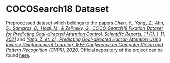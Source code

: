 # COCOSearch18 Dataset

Preprocessed dataset which belongs to the papers *[Chen, Y., Yang, Z., Ahn, S., Samaras, D., Hoai, M., & Zelinsky, G., COCO-Search18 Fixation Dataset for Predicting Goal-directed Attention Control, Scientific Reports, 11 (1), 1-11, 2021](https://www.nature.com/articles/s41598-021-87715-9)* and *[Yang, Z. et. al., Predicting Goal-directed Human Attention Using Inverse Reinforcement Learning, IEEE Conference on Computer Vision and Pattern Recognition (CVPR), 2020](http://openaccess.thecvf.com/content_CVPR_2020/html/Yang_Predicting_Goal-Directed_Human_Attention_Using_Inverse_Reinforcement_Learning_CVPR_2020_paper.html)*.
Official repository of the project can be found [here](https://github.com/cvlab-stonybrook/Scanpath_Prediction).
